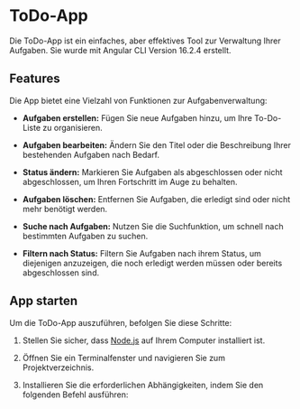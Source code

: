 # ToDo-App

Die ToDo-App ist ein einfaches, aber effektives Tool zur Verwaltung Ihrer Aufgaben. Sie wurde mit Angular CLI Version 16.2.4 erstellt.

## Features

Die App bietet eine Vielzahl von Funktionen zur Aufgabenverwaltung:

- **Aufgaben erstellen:** Fügen Sie neue Aufgaben hinzu, um Ihre To-Do-Liste zu organisieren.

- **Aufgaben bearbeiten:** Ändern Sie den Titel oder die Beschreibung Ihrer bestehenden Aufgaben nach Bedarf.

- **Status ändern:** Markieren Sie Aufgaben als abgeschlossen oder nicht abgeschlossen, um Ihren Fortschritt im Auge zu behalten.

- **Aufgaben löschen:** Entfernen Sie Aufgaben, die erledigt sind oder nicht mehr benötigt werden.

- **Suche nach Aufgaben:** Nutzen Sie die Suchfunktion, um schnell nach bestimmten Aufgaben zu suchen.

- **Filtern nach Status:** Filtern Sie Aufgaben nach ihrem Status, um diejenigen anzuzeigen, die noch erledigt werden müssen oder bereits abgeschlossen sind.

## App starten

Um die ToDo-App auszuführen, befolgen Sie diese Schritte:

1. Stellen Sie sicher, dass [Node.js](https://nodejs.org/) auf Ihrem Computer installiert ist.

2. Öffnen Sie ein Terminalfenster und navigieren Sie zum Projektverzeichnis.

3. Installieren Sie die erforderlichen Abhängigkeiten, indem Sie den folgenden Befehl ausführen:

